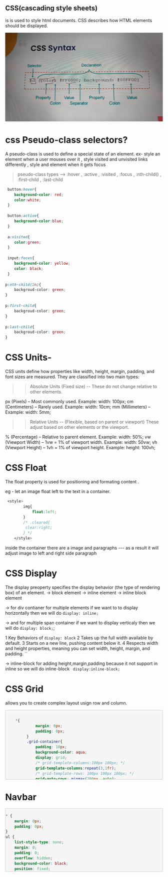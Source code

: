 ## CSS(cascading style sheets)
is is used to style html documents.
CSS describes how HTML elements should be displayed.
 
![csssyntax](css%20syntax.jpg) 

# css Pseudo-class selectors?
A pseudo-class is used to define a special state of an element.
ex-  style an element when a user mouses over it , style visited and unvisited links differently , style  and element when it gets focus

>pseudo-class types --> :hover , :active , :visited , :focus , :nth-child() , :first-child , :last-child

```css
 button:hover{
    background-color: red;
    color:white;
 }

 button:active{
    background-color:blue;
 }

 a:visited{
    color:green;
 }

 input:focus{
    background-color: yellow;
    color: black;
 }

p:nth-child(2n){
    backgroud-color: green;
}

p:first-child{
    backgroud-color: green;
}

p:last-child{
    backgroud-color: green;
}
```

# CSS Units-
CSS units define how properties like width, height, margin, padding, and font sizes are measured.
They are classified into two main types:

>> Absolute Units (Fixed size) --
These do not change relative to other elements.

px (Pixels) – Most commonly used. Example: width: 100px;
cm (Centimeters) – Rarely used. Example: width: 10cm;
mm (Millimeters) – Example: width: 5mm;

>> Relative Units -- (Flexible, based on parent or viewport)
These adjust based on other elements or the viewport.

% (Percentage) – Relative to parent element. Example: width: 50%;
vw (Viewport Width) – 1vw = 1% of viewport width. Example: width: 50vw;
vh (Viewport Height) – 1vh = 1% of viewport height. Example: height: 100vh;



# CSS Float 
The float property is used for positioning and formating content .

eg - let an image float left to the text in a container.
```css 
 <style>
        img{
            float:left;
        }
        /* .cleared{
         clear:right;
        } */
    </style>   
```
inside the container there are a image and paragraphs --- as a result it will adjust image to left and right side paragraph


# CSS Display
The display preoperty specifies the display behavior (the type of rendering box) of an element.
-> block element
-> inline element
-> inline block element

-> for div contianer for multiple elements if we want to to display horizontally then we will do ```display: inline;```

-> and for multiple span container  if we want to display verticaly  then we will do ``` display: block; ```;

1 Key Behaviors of `` display: block ``
2 Takes up the full width available by default.
3 Starts on a new line, pushing content below it.
4 Respects width and height properties, meaning you can set width, height, margin, and padding. ``

-> inline-block  for adding height,margin,padding because it not support in inline so we will do inline-block ``` display:inline-block;```

# CSS Grid
allows you to create complex layout usign row and column.
<div style="max-height: 200px; overflow: auto; border: 1px solid #ccc; padding: 10px; background: #f5f5f5;">

```css
   *{
            margin: 0px;
            padding: 0px;
        }
        .grid-container{
            padding: 10px;
            background-color: aqua;
            display: grid;
            /* grid-template-columns:100px 100px; */
            grid-template-columns:repeat(3,1fr);
            /* grid-template-rows: 100px 100px 100px; */
            grid-auto-rows: minmax(200px, auto);
            /* grid-column-gap:10px;
            grid-row-gap:10px; */
            grid-gap:10px;
            /* grid-template-areas: 
            "header header header"  --* for header taking 3columns *
             "sidebar content content"
              "sidebar content content"; */
              /* for sidebar - i am taking two rows and , for content two rows and two cols  ,*/
             height: 100vh;
             /* justify-content: center;  aligning them horizontaly */
             /* justify-content: start;  it will at start part  */
             align-items: center; 
        }
        .grid-item{
            background-color: rgba(255, 255,255,0.8);
            border: 1px solid orange;
            padding: 20px;
            text-align:center;
        }
        /* .item-1{
            grid-area: header;
        }
        .item-2{
            grid-area:sidebar;
        }
        .item-3{
            grid-area:content; 
        }  */

         /* another mtd  */
         .item-1{
            grid-column-start: 1;
            grid-column-end:-1;
         }
         .item-2{
            grid-column-start: 1;
            grid-column-end:-1; 
             grid-row-start: 1;
            grid-row-end:3;
         }
         .item-3{
            grid-column-start: 2;
            grid-column-end:4;
            grid-row-start: 1;
            grid-row-end:3;
         }
         .item1{
            grid-column: 1/4;
            grid-row: span 2;
         }

    </style>  </div> ```
   ``` css 
</head>
<body>
    <div class="grid-container">
        <div class="grid-item item-1">1</div>
        <div class="grid-item item-2">2</div>
        <div class="grid-item item-3">3</div>
        <div class="grid-item">4</div>
        <div class="grid-item">5</div>
        <div class="grid-item">6</div>
        <div class="grid-item">7</div>
        <div class="grid-item">8</div>
        <div class="grid-item">9</div>
    </div>
```
</div>

# Navbar

<div style="max-height: 200px; overflow: auto; border: 1px solid #ccc; padding: px; background: #f5f5f5;">

```css
* {
    margin: 0px;
    padding: 0px;
}
ul {
    list-style-type: none;
    margin: 0;
    padding: 0;
    overflow: hidden;
    background-color: black;
    position: fixed;
    top: 0;
    width: 100%;
}
li {
    float: left;
}
li a {
    display: block;
    color: white;
    padding: 20px;
    text-align: center;
    text-decoration: none;
}
.active1 {
    background-color: greenyellow;
    color: black;
}
li a:hover {
    background-color: bisque;
    color: black;
}
.random {
    height: 100px;
    background-color: aquamarine;
    border: 2px solid black;
}
.random:nth-child(1) {
    margin-top: 50px;
}
 </div>
<body>
    <div>
        <ul>
            <li><a href="#home" class="active1">Home</a></li>
            <li><a href="#about" >About</a></li>
            <li><a href="#contact" >Contact Us</a></li>
            <li><a href="#services">Services</a></li>
        </ul>
    </div>
</div>
 ```


 ##
 Property	Aligns Items Along	Affects	Example
justify-content	Main Axis (horizontal in row, vertical in column)	Item placement along the main axis	Distributes items left, center, or right in a row
align-items	Cross Axis (perpendicular to main axis)	Item alignment within their flex container	Aligns items at the top, center, or bottom

## positon: relative 
--> The position: relative property in CSS is used to position an element relative to its normal position. This means:

The element will stay in the document flow, ``but we can move it using top, left, right, or bottom.``
example code -   
```css
  .box {
    position: relative;
    top: 20px;
    left: 50px;
    width: 100px;
    height: 100px;
    background-color: red;
}

 ```

 